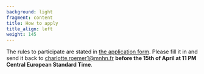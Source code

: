 ```yaml
---
background: light
fragment: content
title: How to apply
title_align: left
weight: 145
---
```


The rules to participate are stated in [the application form](https://github.com/Charlotte-Roemer/bat-migration-europe/raw/main/Website/static/docs/Application_Audiomoth.docx). Please fill it in and send it back to charlotte.roemer1@mnhn.fr **before the 15th of April at 11 PM Central European Standard Time**.

